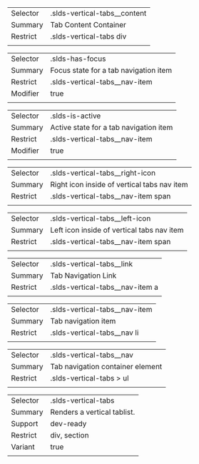 
|  |  |
|-------|-------|
| Selector | .slds-vertical-tabs__content |
| Summary | Tab Content Container |
| Restrict | .slds-vertical-tabs div |
|  |  |


|  |  |
|-------|-------|
| Selector | .slds-has-focus |
| Summary | Focus state for a tab navigation item |
| Restrict | .slds-vertical-tabs__nav-item |
| Modifier | true |
|  |  |


|  |  |
|-------|-------|
| Selector | .slds-is-active |
| Summary | Active state for a tab navigation item |
| Restrict | .slds-vertical-tabs__nav-item |
| Modifier | true |
|  |  |


|  |  |
|-------|-------|
| Selector | .slds-vertical-tabs__right-icon |
| Summary | Right icon inside of vertical tabs nav item |
| Restrict | .slds-vertical-tabs__nav-item span |
|  |  |


|  |  |
|-------|-------|
| Selector | .slds-vertical-tabs__left-icon |
| Summary | Left icon inside of vertical tabs nav item |
| Restrict | .slds-vertical-tabs__nav-item span |
|  |  |


|  |  |
|-------|-------|
| Selector | .slds-vertical-tabs__link |
| Summary | Tab Navigation Link |
| Restrict | .slds-vertical-tabs__nav-item a |
|  |  |


|  |  |
|-------|-------|
| Selector | .slds-vertical-tabs__nav-item |
| Summary | Tab navigation item |
| Restrict | .slds-vertical-tabs__nav li |
|  |  |


|  |  |
|-------|-------|
| Selector | .slds-vertical-tabs__nav |
| Summary | Tab navigation container element |
| Restrict | .slds-vertical-tabs > ul |
|  |  |


|  |  |
|-------|-------|
| Selector | .slds-vertical-tabs |
| Summary | Renders a vertical tablist. |
| Support | dev-ready |
| Restrict | div, section |
| Variant | true |
|  |  |

